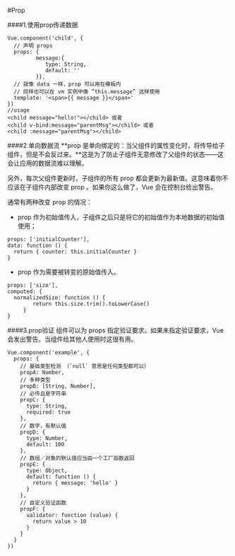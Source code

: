 #Prop

####1.使用prop传递数据
```
Vue.component('child', {
  // 声明 props
  props: {
         message:{
            type: String,
            default: ''
         }},
  // 就像 data 一样，prop 可以用在模板内
  // 同样也可以在 vm 实例中像 “this.message” 这样使用
  template: '<span>{{ message }}</span>'
})
//usage
<child message="hello!"></child> 或者
<child v-bind:message="parentMsg"></child> 或者
<child :message="parentMsg"></child>
```

####2.单向数据流
**prop 是单向绑定的：当父组件的属性变化时，将传导给子组件，但是不会反过来。**这是为了防止子组件无意修改了父组件的状态——这会让应用的数据流难以理解。

另外，每次父组件更新时，子组件的所有 prop 都会更新为最新值。这意味着你不应该在子组件内部改变 prop 。如果你这么做了，Vue 会在控制台给出警告。

通常有两种改变 prop 的情况：
* prop 作为初始值传入，子组件之后只是将它的初始值作为本地数据的初始值使用；
```
props: ['initialCounter'],
data: function () {
  return { counter: this.initialCounter }
}
```
* prop 作为需要被转变的原始值传入。
```
props: ['size'],
computed: {
  normalizedSize: function () {
        return this.size.trim().toLowerCase()
     }
}
```
####3.prop验证
组件可以为 props 指定验证要求。如果未指定验证要求，Vue 会发出警告。当组件给其他人使用时这很有用。
```
Vue.component('example', {
  props: {
    // 基础类型检测 （`null` 意思是任何类型都可以）
    propA: Number,
    // 多种类型
    propB: [String, Number],
    // 必传且是字符串
    propC: {
      type: String,
      required: true
    },
    // 数字，有默认值
    propD: {
      type: Number,
      default: 100
    },
    // 数组／对象的默认值应当由一个工厂函数返回
    propE: {
      type: Object,
      default: function () {
        return { message: 'hello' }
      }
    },
    // 自定义验证函数
    propF: {
      validator: function (value) {
        return value > 10
      }
    }
  }
})
```